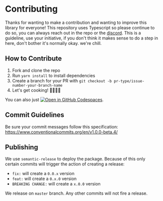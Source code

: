 # Contributing

Thanks for wanting to make a contribution and wanting to improve this library for everyone! This repository uses Typescript so please continue to do so, you can always reach out in the repo or the [discord](https://pmnd.rs/discord). This is a guideline, use your initiative, if you don't think it makes sense to do a step in here, don't bother it's normally okay. we're chill.

## How to Contribute

1.  Fork and clone the repo
2.  Run `yarn install` to install dependencies
3.  Create a branch for your PR with `git checkout -b pr-type/issue-number-your-branch-name`
4.  Let's get cooking! 👨🏻‍🍳🥓

You can also just [![Open in GitHub Codespaces](https://img.shields.io/static/v1?&message=Open%20in%20%20Codespaces&style=flat&colorA=000000&colorB=000000&label=GitHub&logo=github&logoColor=ffffff)](https://github.com/codespaces/new?template_repository=pmndrs%2Freact-postprocessing).

## Commit Guidelines

Be sure your commit messages follow this specification: https://www.conventionalcommits.org/en/v1.0.0-beta.4/

## Publishing

We use `semantic-release` to deploy the package. Because of this only certain commits will trigger the action of creating a release:

- `fix:` will create a `0.0.x` version
- `feat:` will create a `0.x.0` version
- `BREAKING CHANGE:` will create a `x.0.0` version

We release on `master` branch. Any other commits will not fire a release.
